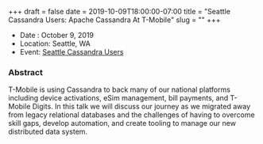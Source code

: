 +++
draft = false
date = 2019-10-09T18:00:00-07:00
title = "Seattle Cassandra Users: Apache Cassandra At T-Mobile"
slug = ""
+++

* Date : October 9, 2019
* Location: Seattle, WA
* Event: [Seattle Cassandra Users](https://www.meetup.com/Cassandra-Seattle-Users/events/264436259/)

### Abstract

T-Mobile is using Cassandra to back many of our national platforms including device activations, eSim management, bill payments, and T-Mobile Digits. In this talk we will discuss our journey as we migrated away from legacy relational databases and the challenges of having to overcome skill gaps, develop automation, and create tooling to manage our new distributed data system.
